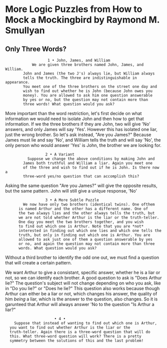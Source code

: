 # More Logic Puzzles from **How to Mock a Mockingbird** by Raymond M. Smullyan
## Only Three Words?



                       1 • John, James, and William
                We are given three brothers named John, James, and William.
            John and James (the two J's) always lie, but William always
            tells the truth. The three are indistinguishable in appearance.
            You meet one of the three brothers on the street one day and
            wish to find out whether he is John (because John owes you
            money). You are allowed to ask him one question answerable
            by yes or no, but the question may not contain more than
            three words! What question would you ask?
            
            
More important than the word restriction, let's first decide on what information we would need to isolate John and then how to get that information.
If we the three brothers if they are John, two will give 'No' answers, and only James will say 'Yes'. However this has isolated one liar, just the wrong brother.
So let's ask instead, "Are you James?" Because James must lie and say 'No', and William tells the truth and will say 'No', the only person who would answer 'Yes' is John, the brother we are looking for.


                      2 • A Variant
              Suppose we change the above conditions by making John and
            James both truthful and William a liar. Again you meet one
            of the three and wish to find out if he is John. Is there now a
            three-word yes/no question that can accomplish this?
            
            
Asking the same question "Are you James?" will give the opposite results, but the same pattern. John will still give a unique response, 'No'


                      3 • A More Subtle Puzzle
            We now have only two brothers (identical twins). One ofthem
          is named Arthur and the other has a different name. One of
          the two always lies and the other always tells the truth, but
          we are not told whether Arthur is the liar or the truth-teller.
          One day you meet the two brothers together, and you wish
          to find out which one is Arthur. Note that you are *not*
          interested in finding out which one lies and which one tells the
          truth, but only in finding out which one is Arthur. You are
          allowed to ask just one of them a question answerable by yes
          or no, and again the question may not contain more than three
          words. What question would you ask?

Without a third brother to identify the odd one out, we must find a question that will create a certain pattern.



We want Arthur to give a consistant, specific answer, whether he is a liar or not, so we can identify each brother. 
A good question to ask is "Does Arthur lie?" The question's subject will not change depending on who you ask, like in "Do you lie?" or "Does he lie?"
This question also works because though Arthur can either be a liar or not, which changes his answer, the quality of him *being* a liar, which is the answer to the question, also changes. So it is garunteed that Arthur will always answer 'No to the question "Is Arthur a liar?"


                          • 4 •
        Suppose that instead of wanting to find out which one is Arthur, 
      you want to find out whether Arthur is the liar or the
      truth-teller. Again there is a three-word question that will do
      this. What three-word question will work? There is a pretty
      symmetry between the solutions of this and the last problem!


